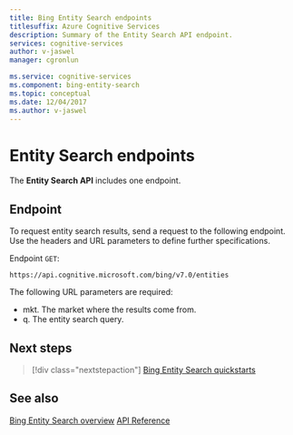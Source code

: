 ```yaml
---
title: Bing Entity Search endpoints
titlesuffix: Azure Cognitive Services
description: Summary of the Entity Search API endpoint.
services: cognitive-services
author: v-jaswel
manager: cgronlun

ms.service: cognitive-services
ms.component: bing-entity-search
ms.topic: conceptual
ms.date: 12/04/2017
ms.author: v-jaswel
---
```


# Entity Search endpoints
The **Entity Search API**  includes one endpoint.

## Endpoint
To request entity search results, send a request to the following endpoint. Use the headers and URL parameters to define further specifications.

Endpoint `GET`: 
``` 
https://api.cognitive.microsoft.com/bing/v7.0/entities
```

The following URL parameters are required:
- mkt. The market where the results come from. 
- q. The entity search query.

## Next steps

> [!div class="nextstepaction"]
> [Bing Entity Search quickstarts](quickstarts/csharp.md)

## See also 

[Bing Entity Search overview](search-the-web.md )
[API Reference](https://docs.microsoft.com/rest/api/cognitiveservices/bing-entities-api-v7-reference)

